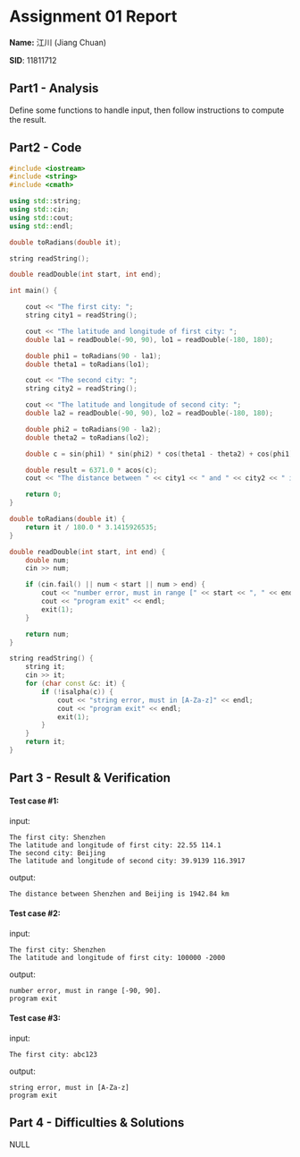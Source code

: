 # Assignment 01 Report

**Name:** 江川 (Jiang Chuan)

**SID**: 11811712

## Part1 - Analysis

Define some functions to handle input, then follow instructions to compute the result.

## Part2 - Code

```cpp
#include <iostream>
#include <string>
#include <cmath>

using std::string;
using std::cin;
using std::cout;
using std::endl;

double toRadians(double it);

string readString();

double readDouble(int start, int end);

int main() {

    cout << "The first city: ";
    string city1 = readString();

    cout << "The latitude and longitude of first city: ";
    double la1 = readDouble(-90, 90), lo1 = readDouble(-180, 180);

    double phi1 = toRadians(90 - la1);
    double theta1 = toRadians(lo1);

    cout << "The second city: ";
    string city2 = readString();

    cout << "The latitude and longitude of second city: ";
    double la2 = readDouble(-90, 90), lo2 = readDouble(-180, 180);

    double phi2 = toRadians(90 - la2);
    double theta2 = toRadians(lo2);

    double c = sin(phi1) * sin(phi2) * cos(theta1 - theta2) + cos(phi1) * cos(phi2);

    double result = 6371.0 * acos(c);
    cout << "The distance between " << city1 << " and " << city2 << " is " << result << " km" << endl;

    return 0;
}

double toRadians(double it) {
    return it / 180.0 * 3.1415926535;
}

double readDouble(int start, int end) {
    double num;
    cin >> num;

    if (cin.fail() || num < start || num > end) {
        cout << "number error, must in range [" << start << ", " << end << "]." << endl;
        cout << "program exit" << endl;
        exit(1);
    }

    return num;
}

string readString() {
    string it;
    cin >> it;
    for (char const &c: it) {
        if (!isalpha(c)) {
            cout << "string error, must in [A-Za-z]" << endl;
            cout << "program exit" << endl;
            exit(1);
        }
    }
    return it;
}

```

## Part 3 - Result & Verification


#### Test case #1:

input: 
```plain
The first city: Shenzhen
The latitude and longitude of first city: 22.55 114.1
The second city: Beijing
The latitude and longitude of second city: 39.9139 116.3917
```

output:
```plain
The distance between Shenzhen and Beijing is 1942.84 km
```

#### Test case #2:

input: 
```plain
The first city: Shenzhen
The latitude and longitude of first city: 100000 -2000
```

output:
```plain
number error, must in range [-90, 90].
program exit
```

#### Test case #3:

input: 
```plain
The first city: abc123
```

output:
```plain
string error, must in [A-Za-z]
program exit
```

## Part 4 - Difficulties & Solutions
NULL
